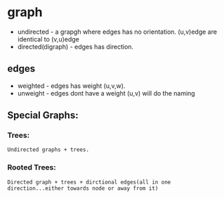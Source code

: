 # graph
- undirected - a grapgh where edges has no orientation. (u,v)edge are identical to (v,u)edge
- directed(digraph) - edges has direction.

## edges
- weighted - edges has weight (u,v,w).
- unweight - edges dont have a weight (u,v) will do the naming

## Special Graphs:
### Trees:
    Undirected graphs + trees.
### Rooted Trees:
    Directed graph + trees + dirctional edges(all in one direction...either towards node or away from it)

